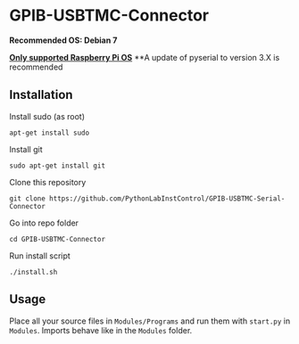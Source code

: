 # GPIB-USBTMC-Connector
**Recommended OS: Debian 7**

**[Only supported Raspberry Pi OS](https://github.com/debian-pi/raspbian-ua-netinst)**
**A update of pyserial to version 3.X is recommended

## Installation
Install sudo (as root)
```
apt-get install sudo
```
Install git
```
sudo apt-get install git
```
Clone this repository
```
git clone https://github.com/PythonLabInstControl/GPIB-USBTMC-Serial-Connector
```
Go into repo folder
```
cd GPIB-USBTMC-Connector
```
Run install script
```
./install.sh

```

## Usage
Place all your source files in `Modules/Programs` and run them with `start.py` in `Modules`.
Imports behave like in the `Modules` folder. 
